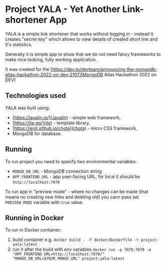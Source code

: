 # Project YALA - Yet Another Link-shortener App

YALA is a simple link shortener that works without logging in - instead it creates "secret key" which allows to view details of created short link and it's statistics.

Generally it is simple app to show that we do not need fancy frameworks to make nice looking, fully working application.

It was created for the [https://dev.to/devteam/announcing-the-mongodb-atlas-hackathon-2022-on-dev-2107](MongoDB Atlas Hackathon 2022 on DEV)


## Technologies used

YALA was built using:
* [https://javalin.io/](Javalin) - simple web framework, 
* [https://jte.gg/](jte) - template library,
* [https://jenil.github.io/chota](chota) - micro CSS framework,
* MongoDB for database.


## Running

To run project you need to specify two environmental variables:
* `MONGO_DB_URL` - MongoDB connection string
* `APP_FRONTEND_URL` - app user-facing URL, for local it should be `http://localhost:7070`

To run app in "preview mode" - where no changes can be made (that means no creating new links and deleting old) you
cann pass set `PREVIEW_MODE` variable with `true` value.

## Running in Docker

To run in Docker container:
1. build container e.g. `docker build . -f docker/Dockerfile -t project-yala:latest`
2. run it after the build with env variables
   `docker run -p 7070:7070 -e "APP_FRONTEND_URL=http://localhost:7070/"  "MONGO_DB_URL=$YOUR_MONGO_URL" project-yala:latest`
